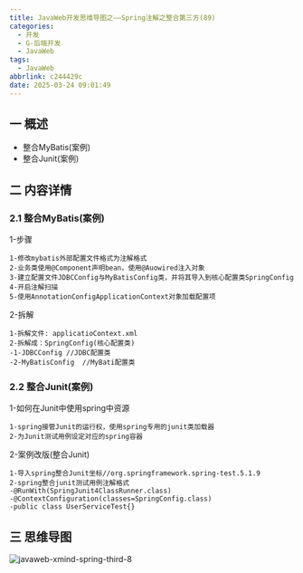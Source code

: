 ```yaml
---
title: JavaWeb开发思维导图之——Spring注解之整合第三方(89)
categories:
  - 开发
  - G-后端开发
  - JavaWeb
tags:
  - JavaWeb
abbrlink: c244429c
date: 2025-03-24 09:01:49
---
```

## 一 概述

* 整合MyBatis(案例)
* 整合Junit(案例)

<!--more-->

## 二 内容详情

### 2.1 整合MyBatis(案例)

1-步骤

```
1-修改mybatis外部配置文件格式为注解格式 
2-业务类使用@Component声明bean，使用@Auowired注入对象
3-建立配置文件JDBCConfig与MyBatisConfig类，并将其导入到核心配置类SpringConfig
4-开启注解扫描
5-使用AnnotationConfigApplicationContext对象加载配置项
```

2-拆解

```
1-拆解文件: applicatioContext.xml
2-拆解成：SpringConfig(核心配置类)
-1-JDBCConfig //JDBC配置类
-2-MyBatisConfig  //MyBati配置类
```

### 2.2 整合Junit(案例)

1-如何在Junit中使用spring中资源

```
1-spring接管Junit的运行权，使用spring专用的junit类加载器
2-为Junit测试用例设定对应的spring容器
```

2-案例改版(整合Junit)

```
1-导入spring整合Junit坐标//org.springframework.spring-test.5.1.9
2-spring整合junit测试用例注解格式
-@RunWith(SpringJunit4ClassRunner.class)
-@ContextConfiguration(classes=SpringConfig.class)
-public class UserServiceTest{}
```

## 三 思维导图

![javaweb-xmind-spring-third-8][1]



[1]:https://cdn.jsdelivr.net/gh/PGzxc/CDN/blog-java/javaweb-xmind-spring-third-8.png